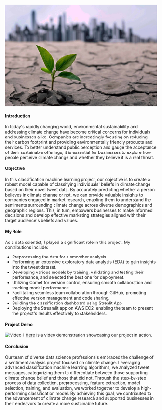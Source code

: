 ![Image 1](images/climate_change.jpg)

#### Introduction

In today's rapidly changing world, environmental sustainability and addressing climate change have become critical concerns for individuals and businesses alike. Companies are increasingly focusing on reducing their carbon footprint and providing environmentally friendly products and services. To better understand public perception and gauge the acceptance of their sustainable offerings, it is essential for businesses to explore how people perceive climate change and whether they believe it is a real threat.

#### Objective

In this classification machine learning project, our objective is to create a robust model capable of classifying individuals' beliefs in climate change based on their novel tweet data. By accurately predicting whether a person believes in climate change or not, we can provide valuable insights to companies engaged in market research, enabling them to understand the sentiments surrounding climate change across diverse demographics and geographic regions. This, in turn, empowers businesses to make informed decisions and develop effective marketing strategies aligned with their target audience's beliefs and values.

#### My Role

As a data scientist, I played a significant role in this project. My contributions include:

- Preprocessing the data for a smoother analysis
- Performing an extensive exploratory data analysis (EDA) to gain insights into the tweet dataset.
- Developing various models by training, validating and testing their performance, and selected the best one for deployment.
- Utilizing Comet for version control, ensuring smooth collaboration and tracking model performance.
- Facilitating seamless team collaboration through GitHub, promoting effective version management and code sharing.
- Building the classification dashboard using Strealit App
- Deploying the Streamlit app on AWS EC2, enabling the team to present the project's results effectively to stakeholders.

#### Project Demo
![Video 1](https://youtu.be/iO6yFYPNPA0?si=SX4RY3Tmut51dkj0)
[Here](https://youtu.be/iO6yFYPNPA0?si=SX4RY3Tmut51dkj0) is a video demonstration showcasing our project in action.

#### Conclusion

Our team of diverse data science professionals embraced the challenge of a sentiment analysis project focused on climate change. Leveraging advanced classification machine learning algorithms, we analyzed tweet messages, categorizing them to differentiate between those supporting climate change belief and those that did not. Through the step-by-step process of data collection, preprocessing, feature extraction, model selection, training, and evaluation, we worked together to develop a high-performing classification model. By achieving this goal, we contributed to the advancement of climate change research and supported businesses in their endeavors to create a more sustainable future.
